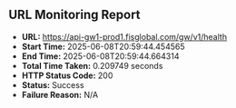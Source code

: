 ## URL Monitoring Report

- **URL:** https://api-gw1-prod1.fisglobal.com/gw/v1/health
- **Start Time:** 2025-06-08T20:59:44.454565
- **End Time:** 2025-06-08T20:59:44.664314
- **Total Time Taken:** 0.209749 seconds
- **HTTP Status Code:** 200
- **Status:** Success
- **Failure Reason:** N/A
